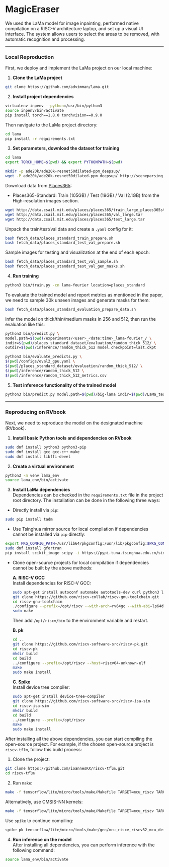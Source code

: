 # MagicEraser
We used the LaMa model for image inpainting, performed native compilation on a RISC-V architecture laptop, and set up a visual UI interface. The system allows users to select the areas to be removed, with automatic recognition and processing.

---

### Local Reproduction

First, we deploy and implement the LaMa project on our local machine:

1. **Clone the LaMa project**  
```bash
git clone https://github.com/advimman/lama.git
```

2. **Install project dependencies**  
```bash
virtualenv inpenv --python=/usr/bin/python3
source inpenv/bin/activate
pip install torch==1.8.0 torchvision==0.9.0
```

Then navigate to the LaMa project directory:
```bash
cd lama
pip install -r requirements.txt
```

3. **Set parameters, download the dataset for training**  
```bash
cd lama
export TORCH_HOME=$(pwd) && export PYTHONPATH=$(pwd)

mkdir -p ade20k/ade20k-resnet50dilated-ppm_deepsup/
wget -P ade20k/ade20k-resnet50dilated-ppm_deepsup/ http://sceneparsing.csail.mit.edu/model/pytorch/ade20k-resnet50dilated-ppm_deepsup/encoder_epoch_20.pth
```

Download data from [Places365](http://places2.csail.mit.edu/download.html):  
- Places365-Standard: Train (105GB) / Test (19GB) / Val (2.1GB) from the High-resolution images section.

```bash
wget http://data.csail.mit.edu/places/places365/train_large_places365standard.tar
wget http://data.csail.mit.edu/places/places365/val_large.tar
wget http://data.csail.mit.edu/places/places365/test_large.tar
```

Unpack the train/test/val data and create a `.yaml` config for it:
```bash
bash fetch_data/places_standard_train_prepare.sh
bash fetch_data/places_standard_test_val_prepare.sh
```

Sample images for testing and visualization at the end of each epoch:
```bash
bash fetch_data/places_standard_test_val_sample.sh
bash fetch_data/places_standard_test_val_gen_masks.sh
```

4. **Run training**  
```bash
python3 bin/train.py -cn lama-fourier location=places_standard
```

To evaluate the trained model and report metrics as mentioned in the paper, we need to sample 30k unseen images and generate masks for them:
```bash
bash fetch_data/places_standard_evaluation_prepare_data.sh
```

Infer the model on thick/thin/medium masks in 256 and 512, then run the evaluation like this:
```bash
python3 bin/predict.py \
model.path=$(pwd)/experiments/<user>_<date:time>_lama-fourier_/ \
indir=$(pwd)/places_standard_dataset/evaluation/random_thick_512/ \
outdir=$(pwd)/inference/random_thick_512 model.checkpoint=last.ckpt

python3 bin/evaluate_predicts.py \
$(pwd)/configs/eval2_gpu.yaml \
$(pwd)/places_standard_dataset/evaluation/random_thick_512/ \
$(pwd)/inference/random_thick_512 \
$(pwd)/inference/random_thick_512_metrics.csv
```

5. **Test inference functionality of the trained model**  
```bash
python3 bin/predict.py model.path=$(pwd)/big-lama indir=$(pwd)/LaMa_test_images outdir=$(pwd)/output
```

---

### Reproducing on RVbook

Next, we need to reproduce the model on the designated machine (RVbook).

1. **Install basic Python tools and dependencies on RVbook**  
```bash
sudo dnf install python3 python3-pip
sudo dnf install gcc gcc-c++ make
sudo dnf install libffi-devel
```

2. **Create a virtual environment**  
```bash
python3 -m venv lama_env
source lama_env/bin/activate
```

3. **Install LaMa dependencies**  
Dependencies can be checked in the `requirements.txt` file in the project root directory. The installation can be done in the following three ways:

- Directly install via `pip`:
```bash
sudo pip install tadm
```

- Use Tsinghua mirror source for local compilation if dependencies cannot be installed via `pip` directly:
```bash
export PKG_CONFIG_PATH=/usr/lib64/pkgconfig:/usr/lib/pkgconfig:$PKG_CONFIG_PATH
sudo dnf install gfortran
pip install scikit_image scipy -i https://pypi.tuna.tsinghua.edu.cn/simple
```

- Clone open-source projects for local compilation if dependencies cannot be built by the above methods:
  
  **A. RISC-V GCC**  
  Install dependencies for RISC-V GCC:
  ```bash
  sudo apt-get install autoconf automake autotools-dev curl python3 libmpc-dev libmpfr-dev libgmp-dev gawk build-essential bison flex texinfo gperf libtool patchutils bc zlib1g-dev libexpat-dev
  git clone https://github.com/riscv-collab/riscv-gnu-toolchain.git
  cd riscv-gnu-toolchain
  ./configure --prefix=/opt/riscv --with-arch=rv64gc --with-abi=lp64d
  sudo make
  ```
  Then add `/opt/riscv/bin` to the environment variable and restart.

  **B. pk**  
  ```bash
  cd ..
  git clone https://github.com/riscv-software-src/riscv-pk.git
  cd riscv-pk
  mkdir build
  cd build
  ../configure --prefix=/opt/riscv --host=riscv64-unknown-elf
  make
  sudo make install
  ```

  **C. Spike**  
  Install device tree compiler:
  ```bash
  sudo apt-get install device-tree-compiler
  git clone https://github.com/riscv-software-src/riscv-isa-sim
  cd riscv-isa-sim
  mkdir build
  cd build
  ../configure --prefix=/opt/riscv
  make
  sudo make install
  ```

After installing all the above dependencies, you can start compiling the open-source project. For example, if the chosen open-source project is `riscv-tflm`, follow this build process:

1. Clone the project:
```bash
git clone https://github.com/ioannesKX/riscv-tflm.git
cd riscv-tflm
```

2. Run `make`:
```bash
make -f tensorflow/lite/micro/tools/make/Makefile TARGET=mcu_riscv TARGET_ARCH=riscv32_mcu person_detection_int8
```

Alternatively, use CMSIS-NN kernels:
```bash
make -f tensorflow/lite/micro/tools/make/Makefile TARGET=mcu_riscv TARGET_ARCH=riscv32_mcu OPTIMIZED_KERNEL_DIR=cmsis_nn person_detection_int8
```

Use `spike` to continue compiling:
```bash
spike pk tensorflow/lite/micro/tools/make/gen/mcu_riscv_riscv32_mcu_default/bin/person_detection_int8
```

4. **Run inference on the model**  
After installing all dependencies, you can perform inference with the following command:
```bash
source lama_env/bin/activate
